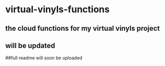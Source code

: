 # virtual-vinyls-functions
## the cloud functions for my virtual vinyls project
## will be updated 


##full readme will soon be uploaded
